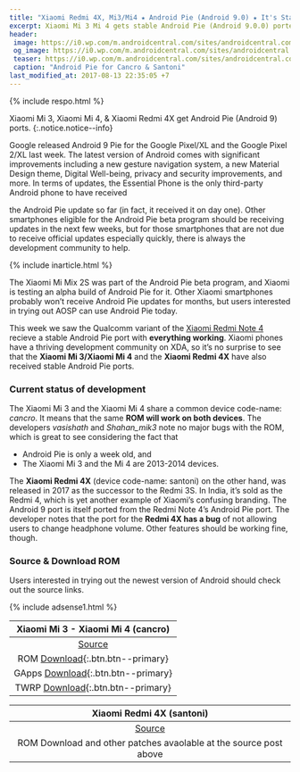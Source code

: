 ```yaml
---
title: "Xiaomi Redmi 4X, Mi3/Mi4 ★ Android Pie (Android 9.0) ★ It's Stable Too!"
excerpt: Xiaomi Mi 3 Mi 4 gets stable Android Pie (Android 9.0.0) ported ROM with everything is working. Redmi 4X santoni too.
header:
 image: https://i0.wp.com/m.androidcentral.com/sites/androidcentral.com/files/styles/medium/public/article_images/2018/08/android_p_whitebackground.jpg
 og_image: https://i0.wp.com/m.androidcentral.com/sites/androidcentral.com/files/styles/large/public/article_images/2018/08/android_p_whitebackground.jpg
 teaser: https://i0.wp.com/m.androidcentral.com/sites/androidcentral.com/files/styles/small/public/article_images/2018/08/android_p_whitebackground.jpg
 caption: "Android Pie for Cancro & Santoni"
last_modified_at: 2017-08-13 22:35:05 +7
---
```

{% include respo.html %}

Xiaomi Mi 3, Xiaomi Mi 4, & Xiaomi Redmi 4X get Android Pie (Android 9) ports.
{:.notice.notice--info}

Google released Android 9 Pie for the Google Pixel/XL and the Google Pixel 2/XL last week. The latest version of Android comes with significant improvements including a new gesture navigation system, a new Material Design theme, Digital Well-being, privacy and security improvements, and more. In terms of updates, the Essential Phone is the only third-party Android phone to have received 

the Android Pie update so far (in fact, it received it on day one). Other smartphones eligible for the Android Pie beta program should be receiving updates in the next few weeks, but for those smartphones that are not due to receive official updates especially quickly, there is always the development community to help.

{% include inarticle.html %}

The Xiaomi Mi Mix 2S was part of the Android Pie beta program, and Xiaomi is testing an alpha build of Android Pie for it. Other Xiaomi smartphones probably won’t receive Android Pie updates for months, but users interested in trying out AOSP can use Android Pie today.

This week we saw the Qualcomm variant of the [Xiaomi Redmi Note 4](https://mi.knoacc.org/redmi-note-4-android-9-pie-stable) recieve a stable Android Pie port with **everything working**. Xiaomi phones have a thriving development community on XDA, so it’s no surprise to see that the **Xiaomi Mi 3/Xiaomi Mi 4** and the **Xiaomi Redmi 4X** have also received stable Android Pie ports.

### Current status of development

The Xiaomi Mi 3 and the Xiaomi Mi 4 share a common device code-name: _cancro_. It means that the same **ROM will work on both devices**. The developers _vasishath_ and _Shahan_mik3_ note no major bugs with the ROM, which is great to see considering the fact that 
- Android Pie is only a week old, and
- The Xiaomi Mi 3 and the Mi 4 are 2013-2014 devices.

The **Xiaomi Redmi 4X** (device code-name: santoni) on the other hand, was released in 2017 as the successor to the Redmi 3S. In India, it’s sold as the Redmi 4, which is yet another example of Xiaomi’s confusing branding. The Android 9 port is itself ported from the Redmi Note 4’s Android Pie port. The developer notes that the port for the **Redmi 4X has a bug** of not allowing users to change headphone volume. Other features should be working fine, though.

### Source & Download ROM

Users interested in trying out the newest version of Android should check out the source links.

{% include adsense1.html %}

| Xiaomi Mi 3 - Xiaomi Mi 4 (cancro) |
|:---:|
| [Source](https://forum.xda-developers.com/xiaomi-mi-3/development/9-0-aosp-pie-t3828325) |
| ROM [Download](https://www.androidfilehost.com/?fid=3700668719832239198){:.btn.btn--primary} |
| GApps [Download](https://www.androidfilehost.com/?fid=3700668719832239198){:.btn.btn--primary} |
| TWRP [Download](https://androidfilehost.com/?fid=890129502657591907){:.btn.btn--primary}

| Xiaomi Redmi 4X (santoni) |
|:---:|
| [Source](https://forum.xda-developers.com/xiaomi-redmi-4x/development/rom-aosp-9-0-redmi-4x-t3828406) |
| ROM Download and other patches avaolable at the source post above |
